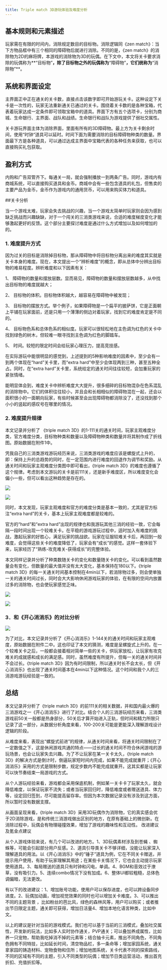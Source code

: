 ```yaml
---
title: Triple match 3D游玩体验及难度分析
---
```



## 基本规则和元素描述

玩家需在有限的时间内，消除规定数目的目标物。消除逻辑同《zen match》：当下方物品框中有三个相同的障碍物后就进行消除。不同的是，《zen match》的消除物为2D的麻将牌，本游戏的消除物为3D的玩偶。在下文中，本文将关卡要求消除的玩偶称为**“目标物”**，除了目标物之外的玩偶称为**“障碍物”**，它们统称为**“消除物”**。

## 系统和界面设定

主界面正中正在通关的关卡数，直接点击该数字即可开始游玩关卡。这种设定下关卡是一次性的，玩家无法重新通关已通过的关卡。围绕着关卡数的是各种宝箱，代表着玩家达成一定条件即可领取宝箱中的道具。界面下方有五个选项卡，分别为商城、生命银行、主界面、战队和战绩。生命银行和战队为游戏提供了弱社交属性。

关卡游玩界面主体为消除界面，里面有所有的3D障碍物。最上方为关卡剩余时间，使用“时钟“道具可以延时。时间下面为需要消除的目标障碍物种类的数量。界面最下方是各种道具，可以通过达成主界面中宝箱代表的各种任务来获取，也可以直接购买礼包获取。

## 盈利方式

内购和广告双管齐下。每通关一局，就会强制播放一到两条广告。同时，游戏内有商城系统，可以直接购买道具和金币。商城中会有一些包含道具的礼包，但售卖的主要产品为金币，金币作为游戏内的通用货币，可以用来购买体力和道具。

##关卡分析

当一个游戏太难，玩家会失去挑战的兴趣，当一个游戏太简单时玩家则会因为感到缺乏挑战而兴趣缺缺，对于一个闯关的三消类游戏来说，合适的难度梯度变化才能够激起更好的反馈。这个部分主要探讨难度是通过什么方式增加以及如何增加的的。
### 1.	难度提升方式

因为过关的目标是消除掉目标物，那从障碍物中将目标物分离出来的难度其实就是关卡本身的难度。现在，本文提出一个“辨析难度”的概念，即从总体中分辨出目标物的难易程度。辨析难度和以下因素有关：

1、	障碍物的数量和摆放层数。显而易见，障碍物的数量和摆放层数越多，从中找出目标物的难度就越大；

2、	目标物的体积。目标物体积越大，越容易在障碍物中被发现；

3、	目标物的摆放方式。举个例子，如果障碍物是一个扁平的披萨饼，它是正面朝上平铺在玩家面前，还是只用一个薄薄的侧边对着玩家，找到它的难度肯定是不同的。

4、	目标物色系和总体色系的相似度。玩家可以很轻松地在主色调为红色的关卡中找到绿色的树木，但较难一眼寻找到主色调为红色的脚踏车。

5、	时间。较短的限定时间会给玩家心理压力，提高竞技感。

在实际游玩中能很明显的感觉到，上述提到的5种影响难度的因素中，至少会有一到两个体现在“hard”关卡里，而“extra hard”中至少会体现两到三种，甚至五种全占。同时，在“extra hard”关卡里，系统给定的通关时间往往较短，会加重玩家的紧张情绪。

能明显体会到，难度关卡中辨析难度大大提升，很多细碎的目标物混杂在色系混乱的消除物中。它们的体积往往较小，并且会和长相相似的障碍物混在一起，还会以面积很小的一面朝向玩家，有些时候甚至会出现障碍物都消除没了，还没找到那个小小的竖起的感叹号在哪里的情况。

### 2.	难度提升规律

本文记录并分析了 《triple match 3D》的1-111关的通关时间，玩家主观难度分类，官方难度分类，目标物种类和数量以及障碍物种类和数量并将其制作成了折线图。原始数据在附件1中。

凭我自己的三消类游戏游玩经历来说，三消类游戏的难度应该是螺旋式上升的，即：保持上升的总趋势的同时，在一定范围内进行难度的回退作为调节和奖励。从通关时间和玩家主观难度分类图中即可看出，《triple match 3D》的难度也遵循了这个规律。考虑到本文游玩的关卡是前111关，还是新手难度区，所以难度变化会偏小一些，但可以看出这种趋势是存在的。

![](/images/triple1.png)

![](/images/triple2.png)

同时，本文发现，玩家主观难度和官方的难度分类是基本一致的，尤其是官方标注“extra hard”的关卡，基本上玩家主观难度都是较难的。

官方的“hard”和“extra hard”出现的规律也和我游玩其他三消的经验一致，它会每隔一段时间出现一个较难关卡。在平稳的游戏游玩过程中，适时加入有难度的挑战，激起玩家的好胜心，满足玩家的挑战欲。玩家在征服较难关卡后，再回到一般难度，会觉得这些关卡的难度降低了，玩家会有“成长”的感觉。这样一套体验下来，玩家经历了“熟练-攻克难关-获得成长”的完整体验。

本文同样记录并分析了种类数随关卡的变化和数量随关卡的变化。可以看到虽然数量会有变化，但数量的最大值并没有太大变化，基本保持在180以下。《triple match 3D》的每一关通关时间基本控制在4min以下，若消除物过多，则会使单独一关的通关时间过长，同时会大大影响休闲游戏玩家的体验，在有限的空间内放置过多的消除物，也会使玩家感觉乏味。

![](/images/triple3.png)

![](/images/triple4.png)
 
 
### 3．和《开心消消乐》的对比分析

![](/images/triple5.png)

为了对比，本文记录并分析了《开心消消乐》1-144关的通关时间和玩家主观难度，原始数据在附件二中。这也印证了本文的猜测，难度是呈螺旋式上升的。在一个较难关卡之后，一般都会接着相对简单一些的关卡，供玩家放松，让玩家有攻克难关的成就感和成长的满足感。同时，虽然难度有所提升，但每一关的通关时间并不会过长。《triple match 3D》因为有时间限制，所以通关时长不会太长，但《开心消消乐》也出现了通关时间基本在4min以下这种情况。这个时间和我个人的三消游戏游玩经验是一致的。

## 总结

本文记录并分析了《triple match 3D》的前111关的相关数据，并和国内最火爆的三消游戏之一《开心消消乐》进行了对比。结合个人的三消游玩经历来看，三消类游戏前50关一般都是热身部分，50关后才算开始进入正轨，但时间和精力所限只记录了这一部分，从数据分析角度来看，100-200关可能是更能深入理解游戏设计逻辑的阶段。

从难度来看，表现出“螺旋式前进”的规律，从通关时间来看，将通关时间限制在了一定数值之下，这是休闲游戏共通的特点——过长的通关时间不符合休闲游戏的游玩场景，也会让玩家失去兴趣。为了不让玩家在某一关卡太久，《triple match 3D》的解决方式是倒计时，倒逼玩家短时间内完成，如果不能完成就重开；《开心消消乐》采用的方式是限制步数，规定步数内不能完成就重开。这其实都是让玩家可以快节奏结束一局游戏的方式。

从个人游玩经验来看，游戏都会采用保底机制，例如某一关卡卡了玩家太久，就会降低难度，以保证玩家不流失；或者当玩家回归时，降低难度或者赠送道具、体力等，设定回归签到，尽可能提高留存率。但因为本次数据记录没有涉及到这方面，所以暂时没有数据支撑。

从画面呈现来看，《triple match 3D》采用3D玩偶作为消除物，它的真实感会优于2D消除游戏，是和传统三消游戏做出区别的地方，在原有基础上的微创新。在消除过程中，玩偶会有物理碰撞效果，增加了游戏的趣味性和互动性。
改进建议及氪金点建议 

从个人游戏体验来说，有几个可以改进的地方。1、3D玩偶素材涉及到苍蝇 、蜘蛛等，可能会引起部分用户反感。2、道具引导类关卡不够详细，没能让玩家深入理解道具的用法。以《开心消消乐》中的“锤子”道具为例，它在不同关卡赠送，并提示用户使用，有助于玩家理解其用途；在某些卡关情况下，它也会主动提示玩家使用道具。3、每局赠送的道具只有时钟和闪电，单调。4、BGM和音效过于潦草，没有吸引力。5、连续combo情况下没有加成。6、整体UI都较粗糙，总体色调偏暗，无法更改。

有以下的改进建议：1、增加账号功能，使用户可以保存进度，也可以跨设备同步进度。2、玩偶加动画，增加视觉效果的同时也可以增加关卡难度。3、可以推出不同的主题背景 ，比如粉丝的芭比风，绿色的森林风等，用户可以购买；或者推出节日限定主题，通关即可获得，增加日活量4、增加本地化语言种类，比如中文。

以上的建议是针对当前的游戏模式。我们也可以基于当前的三消模式，叠加社交属性，开发新的玩法，比如多人实时协作通关，PVP通关；可以叠加养成属性，比如养一只宠物，帮助我吃掉消不掉的元素等；结合抽卡元素，推出不同角色，不同角色拥有不同特技，比如延长时间，清空物品栏，多一条命等；增加家园系统，通关拿家园的铸造材料、宠物食物和住所；增加地图系统，关卡代表不同的探索路线，不同的区域有不同的主题，引入不同类型的玩偶；增加节日类运营活动，推出首充折扣、充值折扣等。
